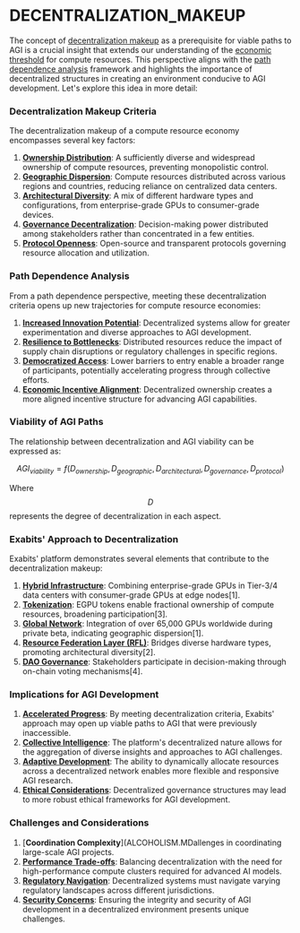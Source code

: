 # DECENTRALIZATION\_MAKEUP

The concept of [decentralization makeup](../governance/decentralization.md) as a prerequisite for viable paths to AGI is a crucial insight that extends our understanding of the [economic threshold](medical_and_health_sciences.md) for compute resources. This perspective aligns with the [path dependence analysis](path_dependence.md) framework and highlights the importance of decentralized structures in creating an environment conducive to AGI development. Let's explore this idea in more detail:

### Decentralization Makeup Criteria

The decentralization makeup of a compute resource economy encompasses several key factors:

1. [**Ownership Distribution**](broken-reference): A sufficiently diverse and widespread ownership of compute resources, preventing monopolistic control.
2. [**Geographic Dispersion**](../GEOGRAPHIC_DISPERSION.md): Compute resources distributed across various regions and countries, reducing reliance on centralized data centers.
3. [**Architectural Diversity**](../ARCHITECTURAL_DIVERSITY.md): A mix of different hardware types and configurations, from enterprise-grade GPUs to consumer-grade devices.
4. [**Governance Decentralization**](broken-reference): Decision-making power distributed among stakeholders rather than concentrated in a few entities.
5. [**Protocol Openness**](broken-reference): Open-source and transparent protocols governing resource allocation and utilization.

### Path Dependence Analysis

From a path dependence perspective, meeting these decentralization criteria opens up new trajectories for compute resource economies:

1. [**Increased Innovation Potential**](../INNOVATION_POTENTIAL.md): Decentralized systems allow for greater experimentation and diverse approaches to AGI development.
2. [**Resilience to Bottlenecks**](broken-reference): Distributed resources reduce the impact of supply chain disruptions or regulatory challenges in specific regions.
3. [**Democratized Access**](../DEMOCRATIZED_ACCESS.md): Lower barriers to entry enable a broader range of participants, potentially accelerating progress through collective efforts.
4. [**Economic Incentive Alignment**](../ECONOMIC_INCENTIVE_ALIGNMENT.md): Decentralized ownership creates a more aligned incentive structure for advancing AGI capabilities.

### Viability of AGI Paths

The relationship between decentralization and AGI viability can be expressed as:

$$AGI_{viability} = f(D_{ownership}, D_{geographic}, D_{architectural}, D_{governance}, D_{protocol})$$

Where $$D$$ represents the degree of decentralization in each aspect.

### Exabits' Approach to Decentralization

Exabits' platform demonstrates several elements that contribute to the decentralization makeup:

1. [**Hybrid Infrastructure**](robertson_panel.md): Combining enterprise-grade GPUs in Tier-3/4 data centers with consumer-grade GPUs at edge nodes\[1].
2. [**Tokenization**](broken-reference): EGPU tokens enable fractional ownership of compute resources, broadening participation\[3].
3. [**Global Network**](../GLOBAL_NETWORK.md): Integration of over 65,000 GPUs worldwide during private beta, indicating geographic dispersion\[1].
4. [**Resource Federation Layer (RFL)**](resource_federation_layer.md): Bridges diverse hardware types, promoting architectural diversity\[2].
5. [**DAO Governance**](../DAO_GOVERNANCE.md): Stakeholders participate in decision-making through on-chain voting mechanisms\[4].

### Implications for AGI Development

1. [**Accelerated Progress**](../ACCELERATED_PROGRESS.md): By meeting decentralization criteria, Exabits' approach may open up viable paths to AGI that were previously inaccessible.
2. [**Collective Intelligence**](../COLLECTIVE_INTELLIGENCE.md): The platform's decentralized nature allows for the aggregation of diverse insights and approaches to AGI challenges.
3. [**Adaptive Development**](../ADAPTIVE_DEVELOPMENT.md): The ability to dynamically allocate resources across a decentralized network enables more flexible and responsive AGI research.
4. [**Ethical Considerations**](../ETHICAL_CONSIDERATIONS.md): Decentralized governance structures may lead to more robust ethical frameworks for AGI development.

### Challenges and Considerations

1. [**Coordination Complexity**](ALCOHOLISM.MDallenges in coordinating large-scale AGI projects.
2. [**Performance Trade-offs**](../PERFORMANCE_TRADEOFFS.md): Balancing decentralization with the need for high-performance compute clusters required for advanced AI models.
3. [**Regulatory Navigation**](../REGULATORY_NAVIGATION.md): Decentralized systems must navigate varying regulatory landscapes across different jurisdictions.
4. [**Security Concerns**](../SECURITY_CONCERNS.md): Ensuring the integrity and security of AGI development in a decentralized environment presents unique challenges.
